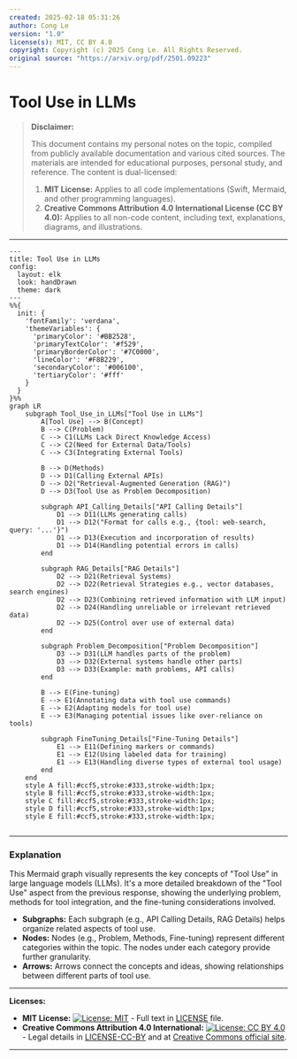```yaml
---
created: 2025-02-18 05:31:26
author: Cong Le
version: "1.0"
license(s): MIT, CC BY 4.0
copyright: Copyright (c) 2025 Cong Le. All Rights Reserved.
original source: "https://arxiv.org/pdf/2501.09223"
---
```




# Tool Use in LLMs
> **Disclaimer:**
>
> This document contains my personal notes on the topic,
> compiled from publicly available documentation and various cited sources.
> The materials are intended for educational purposes, personal study, and reference.
> The content is dual-licensed:
> 1. **MIT License:** Applies to all code implementations (Swift, Mermaid, and other programming languages).
> 2. **Creative Commons Attribution 4.0 International License (CC BY 4.0):** Applies to all non-code content, including text, explanations, diagrams, and illustrations.
---


```mermaid
---
title: Tool Use in LLMs
config:
  layout: elk
  look: handDrawn
  theme: dark
---
%%{
  init: {
    'fontFamily': 'verdana',
    'themeVariables': {
      'primaryColor': '#BB2528',
      'primaryTextColor': '#f529',
      'primaryBorderColor': '#7C0000',
      'lineColor': '#F8B229',
      'secondaryColor': '#006100',
      'tertiaryColor': '#fff'
    }
  }
}%%
graph LR
    subgraph Tool_Use_in_LLMs["Tool Use in LLMs"]
        A[Tool Use] --> B(Concept)
        B --> C(Problem)
        C --> C1(LLMs Lack Direct Knowledge Access)
        C --> C2(Need for External Data/Tools)
        C --> C3(Integrating External Tools)
        
        B --> D(Methods)
        D --> D1(Calling External APIs)
        D --> D2("Retrieval-Augmented Generation (RAG)")
        D --> D3(Tool Use as Problem Decomposition)
        
        subgraph API_Calling_Details["API Calling Details"]
            D1 --> D11(LLMs generating calls)
            D1 --> D12("Format for calls e.g., {tool: web-search, query: '...'}")
            D1 --> D13(Execution and incorporation of results)
            D1 --> D14(Handling potential errors in calls)
        end
        
        subgraph RAG_Details["RAG Details"]
            D2 --> D21(Retrieval Systems)
            D2 --> D22(Retrieval Strategies e.g., vector databases, search engines)
            D2 --> D23(Combining retrieved information with LLM input)
            D2 --> D24(Handling unreliable or irrelevant retrieved data)
            D2 --> D25(Control over use of external data)
        end
        
        subgraph Problem_Decomposition["Problem Decomposition"]
            D3 --> D31(LLM handles parts of the problem)
            D3 --> D32(External systems handle other parts)
            D3 --> D33(Example: math problems, API calls)
        end
        
        B --> E(Fine-tuning)
        E --> E1(Annotating data with tool use commands)
        E --> E2(Adapting models for tool use)
        E --> E3(Managing potential issues like over-reliance on tools)
        
        subgraph FineTuning_Details["Fine-Tuning Details"]
            E1 --> E11(Defining markers or commands)
            E1 --> E12(Using labeled data for training)
            E1 --> E13(Handling diverse types of external tool usage)
        end
    end
    style A fill:#ccf5,stroke:#333,stroke-width:1px;
    style B fill:#ccf5,stroke:#333,stroke-width:1px;
    style C fill:#ccf5,stroke:#333,stroke-width:1px;
    style D fill:#ccf5,stroke:#333,stroke-width:1px;
    style E fill:#ccf5,stroke:#333,stroke-width:1px;
    
```


----

### Explanation


This Mermaid graph visually represents the key concepts of "Tool Use" in large language models (LLMs). It's a more detailed breakdown of the "Tool Use" aspect from the previous response, showing the underlying problem, methods for tool integration, and the fine-tuning considerations involved.

*   **Subgraphs:**  Each subgraph (e.g., API Calling Details, RAG Details) helps organize related aspects of tool use.
*   **Nodes:**  Nodes (e.g., Problem, Methods, Fine-tuning) represent different categories within the topic.  The nodes under each category provide further granularity.
*   **Arrows:**  Arrows connect the concepts and ideas, showing relationships between different parts of tool use.


---
**Licenses:**

- **MIT License:**  [![License: MIT](https://img.shields.io/badge/License-MIT-yellow.svg)](LICENSE) - Full text in [LICENSE](LICENSE) file.
- **Creative Commons Attribution 4.0 International:** [![License: CC BY 4.0](https://licensebuttons.net/l/by/4.0/88x31.png)](LICENSE-CC-BY) - Legal details in [LICENSE-CC-BY](LICENSE-CC-BY) and at [Creative Commons official site](http://creativecommons.org/licenses/by/4.0/).

---